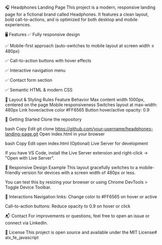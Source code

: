 🎧 Headphones Landing Page This project is a modern, responsive landing page for a fictional brand called Headphones. It features a clean layout, bold call-to-actions, and is optimized for both desktop and mobile experiences.

🖥 Features ✅ Fully responsive design

✅ Mobile-first approach (auto-switches to mobile layout at screen width ≤ 480px)

✅ Call-to-action buttons with hover effects

✅ Interactive navigation menu

✅ Contact form section

✅ Semantic HTML & modern CSS

📐 Layout & Styling Rules Feature Behavior Max content width 1000px, centered on the page Mobile responsiveness Switches layout at max-width: 480px Link hover/active color #FF6565 Button hover/active opacity: 0.9

🚀 Getting Started Clone the repository

bash Copy Edit git clone https://github.com/your-username/headphones-landing-page.git Open index.html in your browser

bash Copy Edit open index.html (Optional) Live Server for development

If you have VS Code, install the Live Server extension and right-click → "Open with Live Server".

📱 Responsive Design Example This layout gracefully switches to a mobile-friendly version for devices with a screen width of 480px or less.

You can test this by resizing your browser or using Chrome DevTools > Toggle Device Toolbar.

🧪 Interactions Navigation links: Change color to #FF6565 on hover or active

Call-to-action buttons: Reduce opacity to 0.9 on hover or click

📬 Contact For improvements or questions, feel free to open an issue or connect via LinkedIn.

📝 License This project is open source and available under the MIT License# alx_fe_javascript
